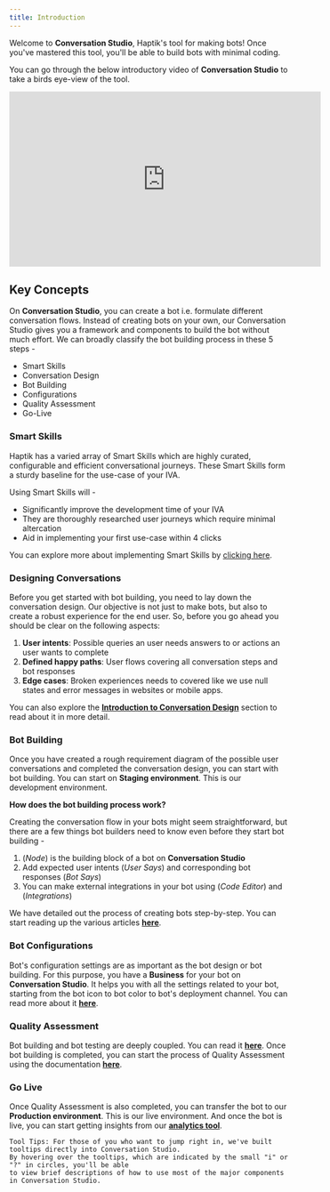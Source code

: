 ```yaml
---
title: Introduction
---
```


Welcome to **Conversation Studio**, Haptik's tool for making bots! Once you've mastered this tool, you'll be able to build bots with minimal coding. 

You can go through the below introductory video of **Conversation Studio** to take a birds eye-view of the tool.

<iframe width="560" height="315" src="https://www.youtube.com/embed/vEuc4za39hk" frameborder="0" allow="accelerometer; autoplay; clipboard-write; encrypted-media; gyroscope; picture-in-picture" allowfullscreen></iframe>

## Key Concepts

On **Conversation Studio**, you can create a bot i.e. formulate different conversation flows. Instead of creating bots on your own, our Conversation Studio gives you a framework and components to build the bot without much effort. We can broadly classify the bot building process in these 5 steps -

- Smart Skills
- Conversation Design
- Bot Building
- Configurations
- Quality Assessment
- Go-Live

### Smart Skills

Haptik has a varied array of Smart Skills which are highly curated, configurable and efficient conversational journeys. These Smart Skills form a sturdy baseline for the use-case of your IVA.

Using Smart Skills will -

- Significantly improve the development time of your IVA
- They are thoroughly researched user journeys which require minimal altercation
- Aid in implementing your first use-case within 4 clicks

You can explore more about implementing Smart Skills by [clicking here](https://docs.haptik.ai/bot-builder/basic/smartskills).

### Designing Conversations

Before you get started with bot building, you need to lay down the conversation design. Our objective is not just to make bots, but also to create a robust experience for the end user. So, before you go ahead you should be clear on the following aspects:

1. **User intents**: Possible queries an user needs answers to or actions an user wants to complete
2. **Defined happy paths**: User flows covering all conversation steps and bot responses 
3. **Edge cases**: Broken experiences needs to covered like we use null states and error messages in websites or mobile apps.

You can also explore the [**Introduction to Conversation Design**](https://docs.haptik.ai/bot-builder/basic/conversation-design-introduction) section to read about it in more detail.

### Bot Building

Once you have created a rough requirement diagram of the possible user conversations and completed the conversation design, you can start with bot building. You can start on **Staging environment**. This is our development environment. 

**How does the bot building process work?**

Creating the conversation flow in your bots might seem straightforward, but there are a few things bot builders need to know even before they start bot building - 

1. (*Node*) is the building block of a bot on **Conversation Studio**
2. Add expected user intents (*User Says*) and corresponding bot responses (*Bot Says*)
3. You can make external integrations in your bot using (*Code Editor*) and (*Integrations*)

We have detailed out the process of creating bots step-by-step. You can start reading up the various articles [**here**](https://docs.haptik.ai/bot-builder/basic/making-first-bot).

### Bot Configurations 

Bot's configuration settings are as important as the bot design or bot building. For this purpose, you have a **Business** for your bot on **Conversation Studio**. It helps you with all the settings related to your bot, starting from the bot icon to bot color to bot's deployment channel. You can read more about it [**here**](https://docs.haptik.ai/bot-builder/basic/business).

### Quality Assessment

Bot building and bot testing are deeply coupled. You can read it [**here**](https://docs.haptik.ai/bot-builder/advanced/development-guidelines). Once bot building is completed, you can start the process of Quality Assessment using the documentation [**here**](https://docs.haptik.ai/bot-builder/basic/testing-bot). 

### Go Live

Once Quality Assessment is also completed, you can transfer the bot to our **Production environment**. This is our live environment. And once the bot is live, you can start getting insights from our [**analytics tool**](https://docs.haptik.ai/bot-analytics). 

    Tool Tips: For those of you who want to jump right in, we've built tooltips directly into Conversation Studio. 
    By hovering over the tooltips, which are indicated by the small "i" or "?" in circles, you'll be able 
    to view brief descriptions of how to use most of the major components in Conversation Studio. 
